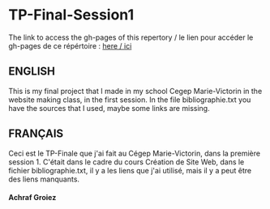 # TP-Final-Session1
The link to access the gh-pages of this repertory / le lien pour accéder le gh-pages de ce répértoire :
<a href="https://achrafgroiez.github.io/TP-Final-Session1/html/index.html" target="_blank">here / ici</a>

## ENGLISH
This is my final project that I made in my school Cegep Marie-Victorin in the website making class, in the first session. In the file bibliographie.txt you have the sources that I used, maybe some links are missing.

## FRANÇAIS
Ceci est le TP-Finale que j'ai fait au Cégep Marie-Victorin, dans la première session 1. C'était dans le cadre du cours Création de Site Web, dans le fichier bibliographie.txt, il y a les liens que j'ai utilisé, mais il y a peut être des liens manquants.

#### Achraf Groiez
